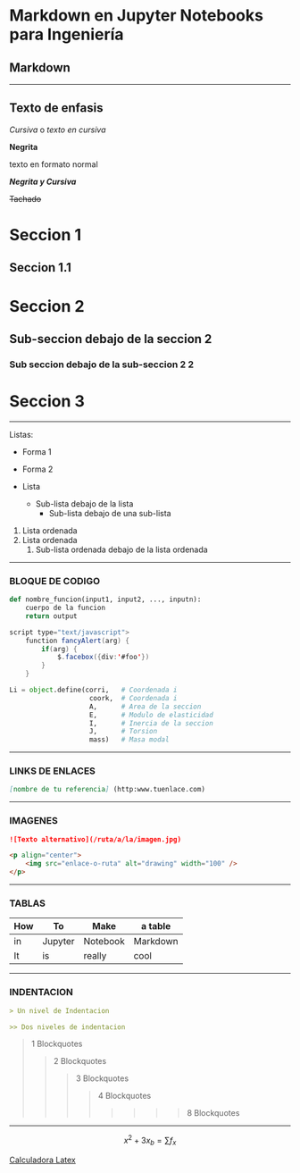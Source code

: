 # Markdown en Jupyter Notebooks para Ingeniería

## Markdown

---
Texto de enfasis
---

*Cursiva* o _texto en cursiva_

**Negrita**

texto en formato normal

***Negrita y Cursiva***

~~Tachado~~

# Seccion 1
## Seccion 1.1
# Seccion 2
## Sub-seccion debajo de la seccion 2
### Sub seccion debajo de la sub-seccion 2 2
# Seccion 3

---

Listas:

* Forma 1

- Forma 2

- Lista
  - Sub-lista debajo de la lista
    - Sub-lista debajo de una sub-lista

1. Lista ordenada
1. Lista ordenada
   1. Sub-lista ordenada debajo de la lista ordenada

---

### BLOQUE DE CODIGO

```python
def nombre_funcion(input1, input2, ..., inputn):
    cuerpo de la funcion
    return output
```

```java
script type="text/javascript">
    function fancyAlert(arg) {
        if(arg) {
            $.facebox({div:'#foo'})
        }
    }
```

```python
Li = object.define(corri,   # Coordenada i
                    coork,  # Coordenada i
                    A,      # Area de la seccion
                    E,      # Modulo de elasticidad
                    I,      # Inercia de la seccion
                    J,      # Torsion
                    mass)   # Masa modal
```

---

### LINKS DE ENLACES

```markdown
[nombre de tu referencia] (http:www.tuenlace.com)
```

---

### IMAGENES

```markdown
![Texto alternativo](/ruta/a/la/imagen.jpg)
```

```html
<p align="center">
    <img src="enlace-o-ruta" alt="drawing" width="100" />
</p>
```

---

### TABLAS

| How | To | Make | a table
| --- | --- | --- | ---
| in  | Jupyter | Notebook| Markdown
| It  | is | really| cool

---

### INDENTACION

```markdown
> Un nivel de Indentacion
```

```markdown
>> Dos niveles de indentacion
```

> 1 Blockquotes
>> 2 Blockquotes
>>> 3 Blockquotes
>>>> 4 Blockquotes
>>>>>>>> 8 Blockquotes

---

$$x^{2}+3x_{b} = \sum f_{{x}}$$

[Calculadora Latex](https://latex.codecogs.com/eqneditor/editor.php?lang=es-es)